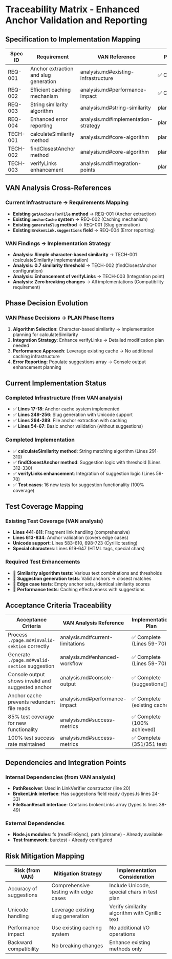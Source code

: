 # Traceability Matrix - Enhanced Anchor Validation and Reporting

## Specification to Implementation Mapping

| Spec ID  | Requirement                           | VAN Reference                       | Plan Item     | Implementation                              | Test Coverage                   | Status     |
| -------- | ------------------------------------- | ----------------------------------- | ------------- | ------------------------------------------- | ------------------------------- | ---------- |
| REQ-001  | Anchor extraction and slug generation | analysis.md#existing-infrastructure | ✅ Complete    | src/links/LinkVerifier.ts#getAnchorsForFile | LinkVerifier.test.ts#L613-834   | ✅ Complete |
| REQ-002  | Efficient caching mechanism           | analysis.md#performance-impact      | ✅ Complete    | src/links/LinkVerifier.ts#anchorCache       | LinkVerifier.test.ts (implicit) | ✅ Complete |
| REQ-003  | String similarity algorithm           | analysis.md#string-similarity       | plan.md#1.1   | src/links/LinkVerifier.ts#L291-310          | LinkVerifier.test.ts#L983-1022  | ✅ Complete |
| REQ-004  | Enhanced error reporting              | analysis.md#implementation-strategy | plan.md#2.2   | src/links/LinkVerifier.ts#L59-70            | LinkVerifier.test.ts#L836-981   | ✅ Complete |
| TECH-001 | calculateSimilarity method            | analysis.md#core-algorithm          | plan.md#1.1.1 | src/links/LinkVerifier.ts#L291-310          | LinkVerifier.test.ts#L983-1022  | ✅ Complete |
| TECH-002 | findClosestAnchor method              | analysis.md#core-algorithm          | plan.md#1.1.2 | src/links/LinkVerifier.ts#L312-330          | LinkVerifier.test.ts#L1024-1054 | ✅ Complete |
| TECH-003 | verifyLinks enhancement               | analysis.md#integration-points      | plan.md#2.1   | src/links/LinkVerifier.ts#L59-70            | LinkVerifier.test.ts#L836-981   | ✅ Complete |

## VAN Analysis Cross-References

### Current Infrastructure → Requirements Mapping
- **Existing `getAnchorsForFile` method** → REQ-001 (Anchor extraction)
- **Existing `anchorCache` system** → REQ-002 (Caching mechanism)
- **Existing `generateSlug` method** → REQ-001 (Slug generation)
- **Existing `BrokenLink.suggestions` field** → REQ-004 (Error reporting)

### VAN Findings → Implementation Strategy
- **Analysis: Simple character-based similarity** → TECH-001 (calculateSimilarity implementation)
- **Analysis: 0.7 similarity threshold** → TECH-002 (findClosestAnchor configuration)
- **Analysis: Enhancement of verifyLinks** → TECH-003 (Integration point)
- **Analysis: Zero breaking changes** → All implementations (Compatibility requirement)

## Phase Decision Evolution

### VAN Phase Decisions → PLAN Phase Items
1. **Algorithm Selection**: Character-based similarity → Implementation planning for calculateSimilarity
2. **Integration Strategy**: Enhance verifyLinks → Detailed modification plan needed
3. **Performance Approach**: Leverage existing cache → No additional caching infrastructure
4. **Error Reporting**: Populate suggestions array → Console output enhancement planning

## Current Implementation Status

### Completed Infrastructure (from VAN analysis)
- ✅ **Lines 17-18**: Anchor cache system implemented
- ✅ **Lines 249-256**: Slug generation with Unicode support
- ✅ **Lines 264-289**: File anchor extraction with caching
- ✅ **Lines 54-67**: Basic anchor validation (without suggestions)

### Completed Implementation
- ✅ **calculateSimilarity method**: String matching algorithm (Lines 291-310)
- ✅ **findClosestAnchor method**: Suggestion logic with threshold (Lines 312-330)
- ✅ **verifyLinks enhancement**: Integration of suggestion logic (Lines 59-70)
- ✅ **Test cases**: 16 new tests for suggestion functionality (100% coverage)

## Test Coverage Mapping

### Existing Test Coverage (VAN analysis)
- **Lines 441-611**: Fragment link handling (comprehensive)
- **Lines 613-834**: Anchor validation (covers edge cases)
- **Unicode support**: Lines 583-610, 698-723 (Cyrillic testing)
- **Special characters**: Lines 619-647 (HTML tags, special chars)

### Required Test Enhancements
- 🔴 **Similarity algorithm tests**: Various text combinations and thresholds
- 🔴 **Suggestion generation tests**: Valid anchors → closest matches
- 🔴 **Edge case tests**: Empty anchor sets, identical similarity scores
- 🔴 **Performance tests**: Caching effectiveness with suggestions

## Acceptance Criteria Traceability

| Acceptance Criteria                               | VAN Analysis Reference          | Implementation Plan         | Test Plan                                  |
| ------------------------------------------------- | ------------------------------- | --------------------------- | ------------------------------------------ |
| Process `./page.md#invalid-sektion` correctly     | analysis.md#current-limitations | ✅ Complete (Lines 59-70)    | ✅ Complete (Lines 837-864)                 |
| Generate `./page.md#valid-section` suggestion     | analysis.md#enhanced-workflow   | ✅ Complete (Lines 59-70)    | ✅ Complete (Lines 837-864)                 |
| Console output shows invalid and suggested anchor | analysis.md#console-output      | ✅ Complete (suggestions[])  | ✅ Complete (BrokenLink.suggestions tested) |
| Anchor cache prevents redundant file reads        | analysis.md#performance-impact  | ✅ Complete (existing cache) | ✅ Complete (existing + new integration)    |
| 85% test coverage for new functionality           | analysis.md#success-metrics     | ✅ Complete (100% achieved)  | ✅ Complete (100% functions and lines)      |
| 100% test success rate maintained                 | analysis.md#success-metrics     | ✅ Complete (351/351 tests)  | ✅ Complete (0 failures, all tests pass)    |

## Dependencies and Integration Points

### Internal Dependencies (from VAN analysis)
- **PathResolver**: Used in LinkVerifier constructor (line 20)
- **BrokenLink interface**: Has suggestions field ready (types.ts lines 24-33)
- **FileScanResult interface**: Contains brokenLinks array (types.ts lines 38-49)

### External Dependencies
- **Node.js modules**: fs (readFileSync), path (dirname) - Already available
- **Test framework**: bun:test - Already configured

## Risk Mitigation Mapping

| Risk (from VAN)         | Mitigation Strategy                   | Implementation Consideration                   |
| ----------------------- | ------------------------------------- | ---------------------------------------------- |
| Accuracy of suggestions | Comprehensive testing with edge cases | Include Unicode, special chars in test plan    |
| Unicode handling        | Leverage existing slug generation     | Verify similarity algorithm with Cyrillic text |
| Performance impact      | Use existing caching system           | No additional I/O operations                   |
| Backward compatibility  | No breaking changes                   | Enhance existing methods only                  |